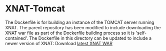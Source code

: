 # XNAT-Tomcat
The Dockerfile is for building an instance of the TOMCAT server running XNAT. The parent repository has been modified to include downloading the XNAT war file as part of the Dockerfile building process so it is 'self-contained'. The Dockerfile in this directory can be updated to include a newer version of XNAT: Download [latest XNAT WAR](https://bintray.com/nrgxnat/applications/XNAT/_latestVersion)
